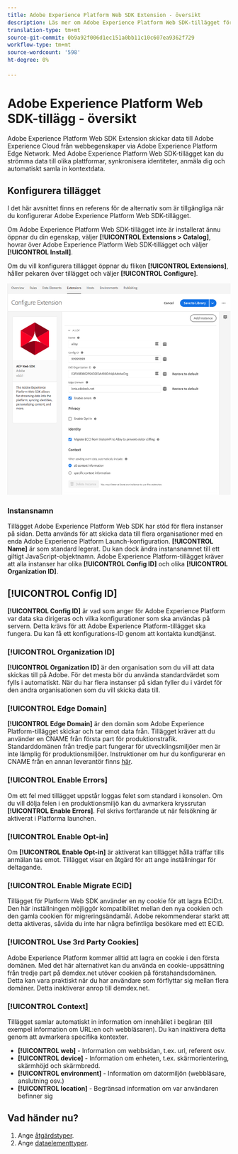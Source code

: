 ```yaml
---
title: Adobe Experience Platform Web SDK Extension - översikt
description: Läs mer om Adobe Experience Platform Web SDK-tillägget för Adobe Experience Platform Launch
translation-type: tm+mt
source-git-commit: 0b9a92f006d1ec151a0bb11c10c607ea9362f729
workflow-type: tm+mt
source-wordcount: '598'
ht-degree: 0%

---
```



# Adobe Experience Platform Web SDK-tillägg - översikt

Adobe Experience Platform Web SDK Extension skickar data till Adobe Experience Cloud från webbegenskaper via Adobe Experience Platform Edge Network. Med Adobe Experience Platform Web SDK-tillägget kan du strömma data till olika plattformar, synkronisera identiteter, anmäla dig och automatiskt samla in kontextdata.

## Konfigurera tillägget

I det här avsnittet finns en referens för de alternativ som är tillgängliga när du konfigurerar Adobe Experience Platform Web SDK-tillägget.

Om Adobe Experience Platform Web SDK-tillägget inte är installerat ännu öppnar du din egenskap, väljer **[!UICONTROL Extensions > Catalog]**, hovrar över Adobe Experience Platform Web SDK-tillägget och väljer **[!UICONTROL Install]**.

Om du vill konfigurera tillägget öppnar du fliken **[!UICONTROL Extensions]**, håller pekaren över tillägget och väljer **[!UICONTROL Configure]**.

![](./assets/ext-aep-config.png)

### Instansnamn

Tillägget Adobe Experience Platform Web SDK har stöd för flera instanser på sidan. Detta används för att skicka data till flera organisationer med en enda Adobe Experience Platform Launch-konfiguration. **[!UICONTROL Name]** är som standard legerat. Du kan dock ändra instansnamnet till ett giltigt JavaScript-objektnamn. Adobe Experience Platform-tillägget kräver att alla instanser har olika **[!UICONTROL Config ID]** och olika **[!UICONTROL Organization ID]**.

## **[!UICONTROL Config ID]**

**[!UICONTROL Config ID]** är vad som anger för Adobe Experience Platform var data ska dirigeras och vilka konfigurationer som ska användas på servern. Detta krävs för att Adobe Experience Platform-tillägget ska fungera. Du kan få ett konfigurations-ID genom att kontakta kundtjänst.


### **[!UICONTROL Organization ID]**

**[!UICONTROL Organization ID]** är den organisation som du vill att data skickas till på Adobe. För det mesta bör du använda standardvärdet som fylls i automatiskt. När du har flera instanser på sidan fyller du i värdet för den andra organisationen som du vill skicka data till.

### **[!UICONTROL Edge Domain]**

**[!UICONTROL Edge Domain]** är den domän som Adobe Experience Platform-tillägget skickar och tar emot data från. Tillägget kräver att du använder en CNAME från första part för produktionstrafik. Standarddomänen från tredje part fungerar för utvecklingsmiljöer men är inte lämplig för produktionsmiljöer. Instruktioner om hur du konfigurerar en CNAME från en annan leverantör finns [här](https://docs.adobe.com/content/help/en/core-services/interface/ec-cookies/cookies-first-party.html).

### **[!UICONTROL Enable Errors]**

Om ett fel med tillägget uppstår loggas felet som standard i konsolen. Om du vill dölja felen i en produktionsmiljö kan du avmarkera kryssrutan **[!UICONTROL Enable Errors]**. Fel skrivs fortfarande ut när felsökning är aktiverat i Platforma launchen.

### **[!UICONTROL Enable Opt-in]**

Om **[!UICONTROL Enable Opt-in]** är aktiverat kan tillägget hålla träffar tills anmälan tas emot. Tillägget visar en åtgärd för att ange inställningar för deltagande.

### **[!UICONTROL Enable Migrate ECID]**

Tillägget för Platform Web SDK använder en ny cookie för att lagra ECID:t. Den här inställningen möjliggör kompatibilitet mellan den nya cookien och den gamla cookien för migreringsändamål. Adobe rekommenderar starkt att detta aktiveras, såvida du inte har några befintliga besökare med ett ECID.

### **[!UICONTROL Use 3rd Party Cookies]**

Adobe Experience Platform kommer alltid att lagra en cookie i den första domänen. Med det här alternativet kan du använda en cookie-uppsättning från tredje part på demdex.net utöver cookien på förstahandsdomänen. Detta kan vara praktiskt när du har användare som förflyttar sig mellan flera domäner. Detta inaktiverar anrop till demdex.net.

### **[!UICONTROL Context]**

Tillägget samlar automatiskt in information om innehållet i begäran (till exempel information om URL:en och webbläsaren). Du kan inaktivera detta genom att avmarkera specifika kontexter.

- **[!UICONTROL web]** - Information om webbsidan, t.ex. url, referent osv.
- **[!UICONTROL device]** - Information om enheten, t.ex. skärmorientering, skärmhöjd och skärmbredd.
- **[!UICONTROL environment]** - Information om datormiljön (webbläsare, anslutning osv.)
- **[!UICONTROL location]** - Begränsad information om var användaren befinner sig

## Vad händer nu?

1. Ange [åtgärdstyper](action-types.md).
2. Ange [dataelementtyper](data-element-types.md).
